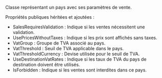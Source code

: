 Classe représentant un pays avec ses paramètres de vente.

Propriétés publiques héritées et ajoutées :
- SalesRequiresValidation : Indique si les ventes nécessitent une validation.
- UsePricesWithoutTaxes : Indique si les prix sont affichés sans taxes.
- VatGroup : Groupe de TVA associé au pays.
- VatThreshold : Seuil de TVA applicable dans le pays.
- VatThresholdCurrency : Devise utilisée pour le seuil de TVA.
- UseDestinationVatRates : Indique si les taux de TVA du pays de destination doivent être utilisés.
- IsForbidden : Indique si les ventes sont interdites dans ce pays.